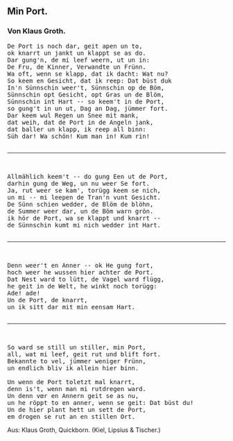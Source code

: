 <h2>Min Port.</h2>

<h3>Von Klaus Groth.</h3>

<pre>De Port is noch dar, geit apen un to,
ok knarrt un jankt un klappt se as do.
Dar gung'n, de mi leef weern, ut un in:
De Fru, de Kinner, Verwandte un Frünn.
Wa oft, wenn se klapp, dat ik dacht: Wat nu?
So keem en Gesicht, dat ik reep: Dat büst duk
In'n Sünnschin weer't, Sünnschin op de Böm,
Sünnschin opt Gesicht, opt Gras un de Blöm,
Sünnschin int Hart -- so keem't in de Port,
so gung't in un ut, Dag an Dag, jümmer fort.
Dar keem wul Regen un Snee mit mank,
dat weih, dat de Port in de Angeln jank,
dat baller un klapp, ik reep all binn:
Süh dar! Wa schön! Kum man in! Kum rin!

<hr/>

Allmählich keem't -- do gung Een ut de Port,
darhin gung de Weg, un nu weer Se fort.
Ja, rut weer se kam', torügg keem se nich,
un mi -- mi leepen de Tran'n vunt Gesicht.
De Sünn schien wedder, de Blöm de blöhn,
de Summer weer dar, un de Böm warn grön.
ik hör de Port, wa se klappt und knarrt --
de Sünnschin kumt mi nich wedder int Hart.

<hr/>
 
Denn weer't en Anner -- ok He gung fort,
hoch weer he wussen hier achter de Port.
Dat Nest ward to lütt, de Vagel ward flügg,
he geit in de Welt, he winkt noch torügg:
Ade! ade!
Un de Port, de knarrt,
un ik sitt dar mit min eensam Hart.

<hr/>

So ward se still un stiller, min Port,
all, wat mi leef, geit rut und blift fort.
Bekannte to vel, jümmer weniger Frünn,
un endlich bliv ik allein hier binn.

Un wenn de Port toletzt mal knarrt,
denn is't, wenn man mi rutdregen ward.
Un denn vœr en Annern geit se as nu,
un he röppt to en anner, wenn se geit: Dat büst du!
Un de hier plant hett un sett de Port,
em drogen se rut an en stillen Ort.</pre>

<div class="source">Aus: Klaus Groth, Quickborn. (Kiel, Lipsius &amp; Tischer.)</div>

